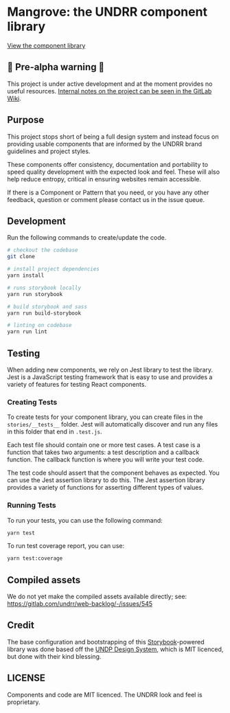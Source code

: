 # Mangrove: the UNDRR component library

[View the component library](https://unisdr.github.io/undrr-mangrove/)

## 🚨 Pre-alpha warning 🚨

This project is under active development and at the moment provides no useful resources. [Internal notes on the project can be seen in the GitLab Wiki](https://git.un.org/undrr/web-backlog/-/wikis/Mangrove:-the-UNDRR-Component-library).

## Purpose

This project stops short of being a full design system and instead focus on providing usable components that are informed by the UNDRR brand guidelines and project styles.

These components offer consistency, documentation and portability to speed quality development with the expected look and feel. These will also help reduce entropy, critical in ensuring websites remain accessible.

If there is a Component or Pattern that you need, or you have any other feedback, question or comment please contact us in the issue queue.

## Development

Run the following commands to create/update the code.

```bash
# checkout the codebase
git clone

# install project dependencies
yarn install

# runs storybook locally
yarn run storybook

# build storybook and sass
yarn run build-storybook

# linting on codebase
yarn run lint
```

## Testing

When adding new components, we rely on Jest library to test the library. Jest is a JavaScript testing framework that is easy to use and provides a variety of features for testing React components.

### Creating Tests

To create tests for your component library, you can create files in the `stories/__tests__` folder. Jest will automatically discover and run any files in this folder that end in `.test.js`.

Each test file should contain one or more test cases. A test case is a function that takes two arguments: a test description and a callback function. The callback function is where you will write your test code.

The test code should assert that the component behaves as expected. You can use the Jest assertion library to do this. The Jest assertion library provides a variety of functions for asserting different types of values.

### Running Tests

To run your tests, you can use the following command:

```bash
yarn test
```

To run test coverage report, you can use:

```bash
yarn test:coverage
```

## Compiled assets

We do not yet make the compiled assets available directly; see:
https://gitlab.com/undrr/web-backlog/-/issues/545

## Credit

The base configuration and bootstrapping of this [Storybook](https://storybook.js.org/)-powered library was done based off the [UNDP Design System](https://github.com/undp/design-system), which is MIT licenced, but done with their kind blessing.

## LICENSE

Components and code are MIT licenced. The UNDRR look and feel is proprietary.

